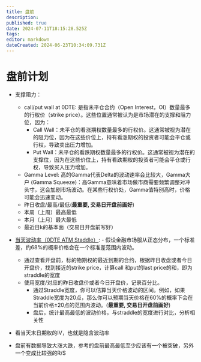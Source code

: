 ```yaml
---
title: 盘前
description: 
published: true
date: 2024-07-11T18:15:28.525Z
tags: 
editor: markdown
dateCreated: 2024-06-23T10:34:09.731Z
---
```


# 盘前计划
- 支撑阻力： 
	- call/put wall at 0DTE: 是指未平仓合约（Open Interest，OI）数量最多的行权价（strike price）。这些位置通常被认为是市场潜在的支撑和阻力位，因为：
    	- Call Wall：未平仓的看涨期权数量最多的行权价。这通常被视为潜在的阻力位，因为在这些价位上，持有看涨期权的投资者可能会平仓或行权，导致卖出压力增加。
      - Put Wall：未平仓的看跌期权数量最多的行权价。这通常被视为潜在的支撑位，因为在这些价位上，持有看跌期权的投资者可能会平仓或行权，导致买入压力增加。
	- Gamma Level: 高的Gamma代表Delta的波动速率会比较大，Gamma大户 (Gamma Squeeze)：高Gamma意味着市场做市商需要频繁调整对冲头寸，这会加剧市场波动。在某些行权价处，Gamma值特别高时，价格可能会迅速变动。
	- 昨日收盘/最高/最低(**最重要, 交易日开盘前画好**)
	- 本周（上周）最高最低
	- 本月（上月）最大最低
	- 最近日k的基本面（交易日开盘前写好）
  
- [当天波动率（0DTE ATM Staddle）](./其他数据参考##流程):
		- 假设金融市场服从正态分布，一个标准差，约68%的概率价格会在一个标准差范围内波动。
    - 通过查看开盘前，标的物期权的最近到期的合约，根据昨日收盘或者今日开盘价，找到接近的strike price，计算call 和put的last price的和，即为straddle的宽度
    - 使用宽度/对应的昨日收盘价或者今日开盘价，记录百分比。
      - 通过Straddle宽度，你可以估算当天价格波动的区间。例如，如果Straddle宽度为20点，那么你可以预期当天价格在60%的概率下会在当前价格±20点的范围内波动。(**最重要, 交易日开盘前画好**)
      - 盘后，统计最高最低的波动价格，与straddle的宽度进行对比，分析相关性
- 看当天末日期权的IV，也就是隐含波动率
- 盘前有数据导致大涨大跌，参考的盘前最高最低至少应该有一个被突破，另外一个变成比较强的R/S